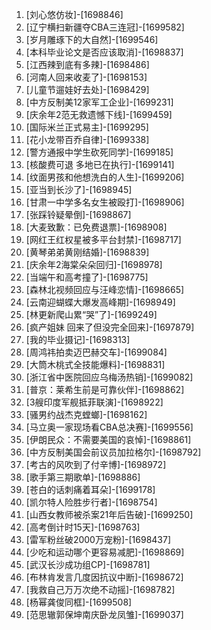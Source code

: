 
1. [刘心悠仿妆]-[1698846]
1. [辽宁横扫新疆夺CBA三连冠]-[1699582]
1. [岁月雕琢下的大自然]-[1699546]
1. [本科毕业论文是否应该取消]-[1698837]
1. [江西辣到底有多辣]-[1698486]
1. [河南人回来收麦了]-[1698153]
1. [儿童节遛娃好去处]-[1698429]
1. [中方反制美12家军工企业]-[1699231]
1. [庆余年2范无救遗憾下线]-[1699459]
1. [国际米兰正式易主]-[1699295]
1. [花小龙带百乔自律]-[1699338]
1. [警方通报中学生砍死同学]-[1699185]
1. [核酸费可退 多地已在执行]-[1699141]
1. [纹面男孩和他想洗白的人生]-[1699206]
1. [亚当到长沙了]-[1698945]
1. [甘肃一中学多名女生被殴打]-[1698906]
1. [张踩铃疑晕倒]-[1698867]
1. [大麦致歉：已免费退票]-[1698908]
1. [网红王红权星被多平台封禁]-[1698717]
1. [黄琴弟弟黄刚结婚]-[1698839]
1. [庆余年2海棠朵朵回归]-[1698978]
1. [当端午和高考撞了]-[1698775]
1. [森林北视频回应与汪峰恋情]-[1698665]
1. [云南迎蝴蝶大爆发高峰期]-[1698949]
1. [林更新爬山累“哭”了]-[1699249]
1. [疯产姐妹 回来了但没完全回来]-[1697879]
1. [我的毕业摄记]-[1698313]
1. [周鸿祎拍卖迈巴赫交车]-[1699084]
1. [大筒木桃式全技能爆料]-[1698831]
1. [浙江省中医院回应乌梅汤热销]-[1699082]
1. [普京：莱希生前是可靠伙伴]-[1698862]
1. [3艘印度军舰抵菲联演]-[1698922]
1. [骚男约战杰克螳螂]-[1698162]
1. [马立奥一家现场看CBA总决赛]-[1699556]
1. [伊朗民众：不需要美国的哀悼]-[1698861]
1. [中方反制美国会前议员加拉格尔]-[1698792]
1. [考古的风吹到了付辛博]-[1698972]
1. [歌手第三期歌单]-[1698886]
1. [苍白的话刺痛着耳朵]-[1699178]
1. [凯尔特人险胜步行者]-[1698754]
1. [山西女教师被杀案21年后告破]-[1699250]
1. [高考倒计时15天]-[1698763]
1. [雷军粉丝破2000万宠粉]-[1698437]
1. [少吃和运动哪个更容易减肥]-[1698869]
1. [武汉长沙成功组CP]-[1698781]
1. [布林肯发言几度因抗议中断]-[1698672]
1. [我救自己万万次绝不动摇]-[1698782]
1. [杨幂龚俊同框]-[1699508]
1. [范思辙郭保坤南庆卧龙凤雏]-[1699037]